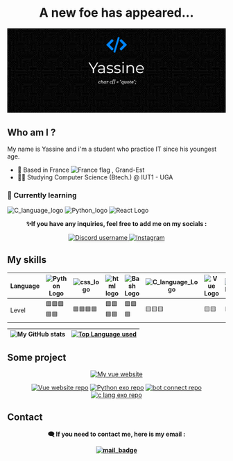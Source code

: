 <h1 align="center"> A new foe has appeared... </h1>
<img src="https://github.com/Yass1G1/Yass1G1/blob/main/Banner_Github_blue.jpg" alt="My Github Banner" />

## Who am I ?
My name is Yassine and i'm a student who practice IT since his youngest age.
<br>
- 📍 Based in France <img alt="France flag" src="https://user-images.githubusercontent.com/67269173/183163689-964856a6-4b98-4d79-a088-80752a5d7542.png" width=2% />
, Grand-Est
- 👨‍🎓 Studying Computer Science (Btech.) @ IUT1 - UGA

### 🌱 Currently learning
![C_language_logo](https://custom-icon-badges.herokuapp.com/badge/C%20language-5d6cbf?style=for-the-badge&logo=C)
![Python_logo](https://custom-icon-badges.herokuapp.com/badge/Python-366e9e?style=for-the-badge&logo=python&logoColor=white)
![React Logo](https://custom-icon-badges.herokuapp.com/badge/React-1C3950?style=for-the-badge&logo=React)


<p align="center"> <strong>✨If you have any inquiries, feel free to add me on my socials :</strong> </p>
<p align="center">
  <a href="https://discord.gg/C9YMpbvueE">
    <img alt="Discord username" src="https://custom-icon-badges.herokuapp.com/badge/Discord-7288dc?style=for-the-badge&label=yqss&labelColor=black&logo=Discord" />
  </a>
  <!-- <a href="https://steamcommunity.com/id/ZokoElDozo">
     <img alt="Steam" src="https://custom-icon-badges.herokuapp.com/badge/Steam-01457c?style=for-the-badge&label=Zoko&labelColor=black&logo=Steam" />
  </a> -->
  <a href="https://www.instagram.com/yass_.ch/">
    <img alt="Instagram" src="https://custom-icon-badges.herokuapp.com/badge/Instagram-9A3888?style=for-the-badge&label=yass_.ch&labelColor=black&logo=Instagram" />
  </a>
 
</p>

## My skills 

| Language | ![Python Logo](https://custom-icon-badges.herokuapp.com/badge/Python-366e9e?style=for-the-badge&logo=python&logoColor=white) | ![css_logo](https://custom-icon-badges.herokuapp.com/badge/CSS3-1471b6?style=for-the-badge&logo=css) | ![html logo](https://custom-icon-badges.herokuapp.com/badge/HTML5-f0642b?style=for-the-badge&logo=html) | ![Bash Logo](https://custom-icon-badges.herokuapp.com/badge/Bash\/Unix-3f464a?style=for-the-badge&logo=GNU%20Bash) | ![C_language_Logo](https://custom-icon-badges.herokuapp.com/badge/C%20language-5d6cbf?style=for-the-badge&logo=C) | ![Vue Logo](https://custom-icon-badges.herokuapp.com/badge/Vue.js-34495E?style=for-the-badge&logo=Vue.js)  |  ![JS Logo](https://custom-icon-badges.herokuapp.com/badge/JS-e5bc00?style=for-the-badge&logo=js) | 
|---|---|---|---|---|---|---|---|
| Level | 🟩🟩🟩🟩🟩      | 🟩🟩🟩🟩       | 🟩🟩🟩🟩 | 🟩🟩🟩    | 🟨🟨🟨    | 🟨🟨   | 🟨🟨  |

<div align="center">

  ![My GitHub stats](https://github-readme-stats.vercel.app/api?username=Yass1G1&theme=tokyonight&show_icons=true) | [![Top Language used](https://github-readme-stats.vercel.app/api/top-langs/?username=Yass1G1&theme=tokyonight)](https://github.com/Yass1G1/) |
  | :---: | :---: |
</div>

## Some project
<div align="center">

  [![My vue website](https://custom-icon-badges.herokuapp.com/badge/My%20Vue%20Website-34495E?&style=for-the-badge&logo=Vue.js)](https://dinogame-project.rf.gd/) 

</div>

<div align="center">
 
  [![Vue website repo](https://github-readme-stats.vercel.app/api/pin/?username=Yass1G1&repo=Vue-Website&theme=tokyonight)](https://github.com/Yass1G1/Vue-Website)
  [![Python exo repo](https://github-readme-stats.vercel.app/api/pin/?username=Yass1G1&repo=Exercices-Python&theme=tokyonight)](https://github.com/Yass1G1/Exercices-Python)
  [![bot connect repo](https://github-readme-stats.vercel.app/api/pin/?username=Yass1G1&repo=Auto-connect-Class-Website&theme=tokyonight)](https://github.com/Yass1G1/Auto-connect-Class-Website)
  [![c lang exo repo](https://github-readme-stats.vercel.app/api/pin/?username=Yass1G1&repo=Exercices-C-Lang&theme=tokyonight)](https://github.com/Yass1G1/Exercices-C-Lang)
  
</div>

## Contact
<p align="center"> <strong>🗨️ If you need to contact me, here is my email :<strong> </p>
<div align="center">

  [![mail_badge](https://img.shields.io/badge/Gmail-pro.chouitiyassine@gmail.com-informational?style=for-the-badge&labelColor=black&logoColor=d14836&logo=gmail&color=d14836)](mailto:pro.chouitiyassine@gmail.com)

</div>
